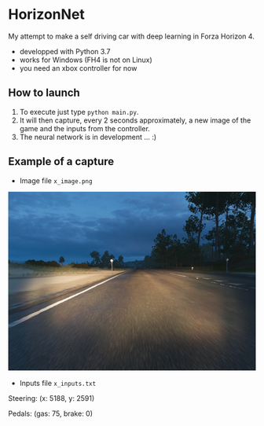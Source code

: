# HorizonNet
My attempt to make a self driving car with deep learning in Forza Horizon 4.
 - developped with Python 3.7
 - works for Windows (FH4 is not on Linux)
 - you need an xbox controller for now

## How to launch
1. To execute just type `python main.py`.
2. It will then capture, every 2 seconds approximately, a new image of the game and the inputs from the controller.
3. The neural network is in development ... :)

## Example of a capture
 - Image file `x_image.png`

![Screen capture of FH4](data/9_image.png)

 - Inputs file `x_inputs.txt` 

Steering: (x: 5188, y: 2591)

Pedals: (gas: 75, brake: 0)
